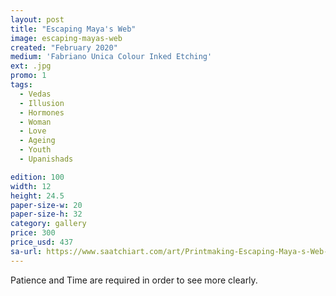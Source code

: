 ```yaml
---
layout: post
title: "Escaping Maya's Web"
image: escaping-mayas-web
created: "February 2020"
medium: 'Fabriano Unica Colour Inked Etching'
ext: .jpg
promo: 1
tags:
  - Vedas
  - Illusion
  - Hormones
  - Woman
  - Love
  - Ageing
  - Youth
  - Upanishads

edition: 100
width: 12
height: 24.5
paper-size-w: 20
paper-size-h: 32
category: gallery
price: 300
price_usd: 437
sa-url: https://www.saatchiart.com/art/Printmaking-Escaping-Maya-s-Web-Limited-Edition-of-100/19454/7271993/view
---
```


Patience and Time are required in order to see more clearly.
